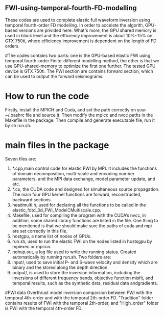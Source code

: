 ## FWI-using-temporal-fourth-FD-modelling

These codes are used to complete elastic full waveform inversion using 
temporal fourth-order FD modelling. In order to accelete the algorith, 
GPU-based versions are privided here. What's more, the GPU shared memory
 is used in block level and the efficiency improvement is about 10%~15% 
on GTX 750ti, where efficiency improvement is dependent on the length of
 FD orders.

#The codes contains two parts: one is the GPU-based elastic FWI using 
temporal fourth-order Finite-different modelling method, the other is 
that we use GPU-shared-memory to optimize the first one further. The 
tested GPU device is GTX 750ti. The FWI section are contains forward 
section, which can be used to output the forward seismograms.

# How to run the code 

Firstly, install the MPICH and Cuda, and set the path correctly on your 
~/.bashrc file and source it. Then modify the mpicc and nvcc paths in 
the Makefile in the package. Then compile and generate executable file, 
run it by sh run.sh.

# main files in the package
Seven files are:
1. *.cpp,main control code for elastic FWI by MPI. It includes the 
functions of domain decomposition, multi-scale and encoding number 
parameters, and the MPI data exchange, model parameter update, and etc.
2. *.cu, the CUDA code and designed for simultaneous source propagation.
 The main four GPU kernel functions are forward, reconstructed, backward
 sections.
3. headmulti.h, used for declaring all the functions to be called in the
 elastic_fdtd_3d_FWI_ModelCMultiscale.cpp.
4. Makefile, used for compiling the program with the CUDA’s nvcc, in 
addition, some shared library functions are listed in the file. One 
thing to be mentioned is that we should make sure the paths of cuda and 
mpi are set correctly in this file.
5. hostgpu, a name list of nodes of GPUs.
6. run.sh, used to run the elastic FWI on the nodes listed in hostsgpu 
by mpiexec or mpirun.
7. nohup.out, a log file used to write the running status. Created 
automatically by running
run.sh.
Two folders are:
1. input/, used to save initial P- and S-wave velocity and density which
 are binary and the stored along the depth direction. 
2. output/, is used to store the inversion information, including the 
inversions of different frequency bands, objective function misfit, and 
temporal results, such as the synthetic data, residual data 
andgradients.

#FWI data
Overthrust model inversion comparsion between FWI with the temporal 4th-order and with  the temporal 2th-order FD. "Tradition" folder contains results of FWI with  the temporal 2th-order, and "High_order" folder is FWI with  the temporal 4th-order FD.
